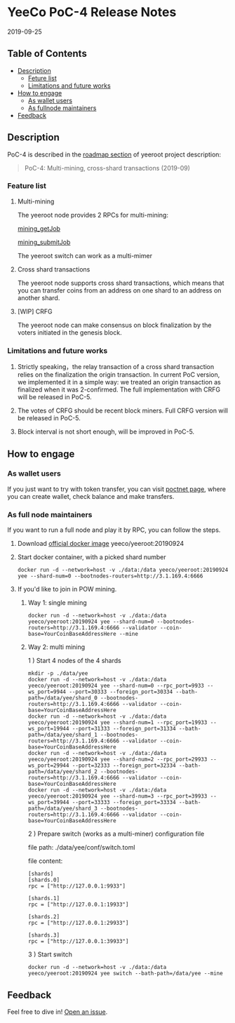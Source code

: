 
# YeeCo PoC-4 Release Notes

2019-09-25

## Table of Contents

- [Description](#description)
    - [Feture list](##feature-list)
    - [Limitations and future works](##limitations-and-future-work)
- [How to engage](#how-to-engage)
    - [As wallet users](#as-wallet-user)
    - [As fullnode maintainers](#as-fullnode-maintainer)
- [Feedback](#feedback)

## Description

PoC-4 is described in the [roadmap section](https://github.com/yeeco/yeeroot#roadmap) of yeeroot project description:

>PoC-4: Multi-mining, cross-shard transactions (2019-09)

### Feature list
1. Multi-mining

    The yeeroot node provides 2 RPCs for multi-mining: 
    
    [mining_getJob](https://github.com/yeeco/wiki/wiki/RPC%20Description#mining_getJob)
    
    [mining_submitJob](https://github.com/yeeco/wiki/wiki/RPC-Description#mining_submitJob)
        
    The yeeroot switch can work as a multi-mimer
    
1. Cross shard transactions

    The yeeroot node supports cross shard transactions, 
    which means that you can transfer coins from an address on one shard to an address on another shard.
 
1. [WIP] CRFG
    
    The yeeroot node can make consensus on block finalization by the voters initiated in the genesis block.

 
### Limitations and future works
 
1. Strictly speaking，the relay transaction of a cross shard transaction relies on the finalization the origin transaction.
   In current PoC version, we implemented it in a simple way: we treated an origin transaction as finalized when it was 2-confirmed.
   The full implementation with CRFG will be released in PoC-5.

1. The votes of CRFG should be recent block miners. Full CRFG version will be released in PoC-5.

1. Block interval is not short enough, will be improved in PoC-5.

## How to engage

### As wallet users
If you just want to try with token transfer, you can visit [poctnet page](https://pocnet.yeeco.io),
where you can create wallet, check balance and make transfers.

### As full node maintainers
If you want to run a full node and play it by RPC, you can follow the steps.

1. Download [official docker image](https://hub.docker.com/r/yeeco/yeeroot) yeeco/yeeroot:20190924
1. Start docker container, with a picked shard number
    ```
    docker run -d --network=host -v ./data:/data yeeco/yeeroot:20190924 yee --shard-num=0 --bootnodes-routers=http://3.1.169.4:6666
    ``` 

1. If you'd like to join in POW mining.
    
    1. Way 1: single mining
    
        ```
        docker run -d --network=host -v ./data:/data yeeco/yeeroot:20190924 yee --shard-num=0 --bootnodes-routers=http://3.1.169.4:6666 --validator --coin-base=YourCoinBaseAddressHere --mine
        ```
             
    1. Way 2: multi mining
    
        1 ) Start 4 nodes of the 4 shards
        ```
        mkdir -p ./data/yee
        docker run -d --network=host -v ./data:/data yeeco/yeeroot:20190924 yee --shard-num=0 --rpc_port=9933 --ws_port=9944 --port=30333 --foreign_port=30334 --bath-path=/data/yee/shard_0 --bootnodes-routers=http://3.1.169.4:6666 --validator --coin-base=YourCoinBaseAddressHere
        docker run -d --network=host -v ./data:/data yeeco/yeeroot:20190924 yee --shard-num=1 --rpc_port=19933 --ws_port=19944 --port=31333 --foreign_port=31334 --bath-path=/data/yee/shard_1 --bootnodes-routers=http://3.1.169.4:6666 --validator --coin-base=YourCoinBaseAddressHere
        docker run -d --network=host -v ./data:/data yeeco/yeeroot:20190924 yee --shard-num=2 --rpc_port=29933 --ws_port=29944 --port=32333 --foreign_port=32334 --bath-path=/data/yee/shard_2 --bootnodes-routers=http://3.1.169.4:6666 --validator --coin-base=YourCoinBaseAddressHere
        docker run -d --network=host -v ./data:/data yeeco/yeeroot:20190924 yee --shard-num=3 --rpc_port=39933 --ws_port=39944 --port=33333 --foreign_port=33334 --bath-path=/data/yee/shard_3 --bootnodes-routers=http://3.1.169.4:6666 --validator --coin-base=YourCoinBaseAddressHere
        ```
   
        2 ) Prepare switch (works as a multi-miner) configuration file
        
        file path: ./data/yee/conf/switch.toml
        
        file content: 
        ```
        [shards]
        [shards.0]
        rpc = ["http://127.0.0.1:9933"]
        
        [shards.1]
        rpc = ["http://127.0.0.1:19933"]
        
        [shards.2]
        rpc = ["http://127.0.0.1:29933"]
        
        [shards.3]
        rpc = ["http://127.0.0.1:39933"]
        ```
        
        3 ) Start switch
        ```
        docker run -d --network=host -v ./data:/data yeeco/yeeroot:20190924 yee switch --bath-path=/data/yee --mine
        ```

## Feedback
Feel free to dive in! [Open an issue](https://github.com/yeeco/yeeroot/issues/new).
